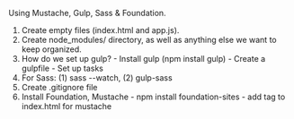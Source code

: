 
Using Mustache, Gulp, Sass & Foundation.

1. Create empty files (index.html and app.js).
2. Create node_modules/ directory, as well as anything else we want to keep organized.
3. How do we set up gulp?
        - Install gulp (npm install gulp)
        - Create a gulpfile
        - Set up tasks
4. For Sass: (1) sass --watch, (2) gulp-sass
5. Create .gitignore file
6. Install Foundation, Mustache
        - npm install foundation-sites
        - add <script></script> tag to index.html for mustache